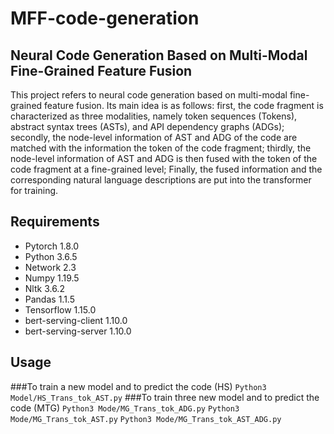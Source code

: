 # MFF-code-generation
## Neural Code Generation Based on Multi-Modal Fine-Grained Feature Fusion
This project refers to neural code generation based on multi-modal fine-grained feature fusion. Its main idea is as follows: first, the code fragment is characterized as three modalities, namely token sequences (Tokens), abstract syntax trees (ASTs), and API dependency graphs (ADGs); secondly, the node-level information of AST and ADG of the code are matched with the information the token of the code fragment; thirdly, the node-level information of AST and ADG is then fused with the token of the code fragment at a fine-grained level; Finally, the fused information and the corresponding natural language descriptions are put into the transformer for training.
## Requirements
  * Pytorch 1.8.0
  * Python 3.6.5
  * Network 2.3
  * Numpy 1.19.5
  * Nltk 3.6.2
  * Pandas 1.1.5
  * Tensorflow 1.15.0
  * bert-serving-client 1.10.0
  * bert-serving-server 1.10.0
## Usage
###To train a new model and to predict the code (HS)
```Python3 Model/HS_Trans_tok_AST.py```
###To train three new model and to predict the code (MTG)
```Python3 Mode/MG_Trans_tok_ADG.py```
```Python3 Mode/MG_Trans_tok_AST.py```
```Python3 Mode/MG_Trans_tok_AST_ADG.py```
